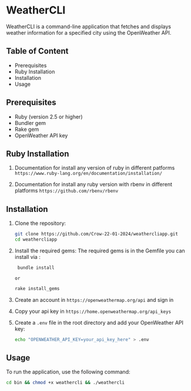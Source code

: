# WeatherCLI

WeatherCLI is a command-line application that fetches and displays weather information for a specified city using the OpenWeather API.

## Table of Content

- Prerequisites
- Ruby Installation
- Installation
- Usage

## Prerequisites

- Ruby (version 2.5 or higher)
- Bundler gem
- Rake gem
- OpenWeather API key

## Ruby Installation

1. Documentation for install any version of ruby in different patforms `https://www.ruby-lang.org/en/documentation/installation/`

2. Documentation for install any ruby version with rbenv in different platforms `https://github.com/rbenv/rbenv`

## Installation

1. Clone the repository:

   ```sh
   git clone https://github.com/Crow-22-01-2024/weathercliapp.git
   cd weathercliapp
   ```

2. Install the required gems:
   The required gems is in the Gemfile you can install via :

   ```sh
    bundle install
   ```

   `or`

   ```sh
   rake install_gems
   ```

3. Create an account in `https://openweathermap.org/api` and sign in

4. Copy your api key in `https://home.openweathermap.org/api_keys`

5. Create a `.env` file in the root directory and add your OpenWeather API key:
   ```sh
   echo "OPENWEATHER_API_KEY=your_api_key_here" > .env
   ```

## Usage

To run the application, use the following command:

```sh
cd bin && chmod +x weathercli && ./weathercli
```

